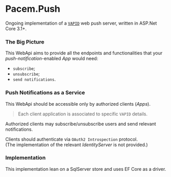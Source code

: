 # Pacem.Push
Ongoing implementation of 
a [`VAPID`](https://tools.ietf.org/id/draft-ietf-webpush-vapid-03.html) 
web push server, written in ASP.Net Core 3.1+.

### The Big Picture
This WebApi aims to provide all the endpoints and functionalities
that your _push-notification_-enabled _App_ would need:

- `subscribe`;
- `unsubscribe`;
- `send notifications`.

### Push Notifications as a Service
This WebApi should be accessible only by authorized clients (_Apps_).

> Each client application is associated to specific `VAPID` details.

Authorized clients may subscribe/unsubscribe users and send relevant notifications.
  
Clients should authenticate via `OAuth2 Introspection` protocol.  
(The implementation of the relevant _IdentityServer_ is not provided.)

### Implementation
This implementation lean on a SqlServer store and uses
EF Core as a driver.